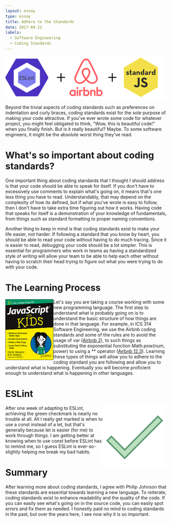 ```yaml
---
layout: essay
type: essay
title: Adhere to the Standards
date: 2017-09-21
labels:
  - Software Engineering
  - Coding Standards
---
```

<div style="text-align: center"><img src="/images/titlecard.png"></div>
<p>
Beyond the trivial aspects of coding standards such as preferences on indentation and curly braces, coding standards exist for the sole purpose of making your code attractive. If you've ever wrote some code for whatever project, you might feel obligated to think, "Wow, this is beautiful code!" when you finally finish. But is it really beautiful? Maybe. To some software engineers, it might be the absolute worst thing they've read.
</p>
<h1>What's so important about coding standards?</h1>
<p>
One important thing about coding standards that I thought I should address is that your code should be able to speak for itself. If you don't have to excessively use comments to explain what's going on, it means that's one less thing you have to read. Understandably, that may depend on the complexity of how its defined, but if what you've wrote is easy to follow, then I don't have to take extra time figuring out how it works. Having code that speaks for itself is a demonstration of your knowledge of fundamentals, from things such as standard formatting to proper naming conventions.
</p>
<p>
Another thing to keep in mind is that coding standards exist to make your life easier, not harder. If following a standard that you know by heart, you should be able to read your code without having to do much tracing. Since it is easier to read, debugging your code should be a lot simpler. This is essential for programmers who work in teams as having a standardized style of writing will allow your team to be able to help each other without having to scratch their head trying to figure out what you were trying to do with your code.
</p>
<h1>The Learning Process</h1>
<p>
<img src="/images/jsfordummies.png" style="float:left">
Let's say you are taking a course working with some new programming language. The first step to understand what is probably going on is to understand the basic structure of how things are done in that language. For example, in ICS 314 Software Engineering, we use the Airbnb coding standards and some of the rules are to avoid the usage of var (<a href="https://github.com/airbnb/javascript#references">Airbnb 2</a>), to such things as substituting the exponential function Math.pow(num, power) to using a ** operator (<a href="https://github.com/airbnb/javascript#es2016-properties--exponentiation-operator">Airbnb 12.3</a>). Learning these types of things will allow you to adhere to the coding standard you are following and allow you to understand what is happening. Eventually you will become proficient enough to understand what is happening in other languages.
</p>
<h1>ESLint</h1>
<p>
<img src="/images/greencheckmark.png" style="float:right">
After one week of adapting to ESLint, achieving the green checkmark is nearly no trouble at all. All I really get marked is when to use a const instead of a let, but that's generally because let is easier (for me) to work through things. I am getting better at knowing when to use const before ESLint has to remind me, so I guess ESLint is ever-so-slightly helping me break my bad habits.
</p>
<h1>Summary</h1>
<p>
After learning more about coding standards, I agree with Philip Johnson that these standards are essential towards learning a new language. To reiterate, coding standards exist to enhance readability and the quality of the code. If you can easily see what's going on in the source code, you can easily spot errors and fix them as needed. I honestly paid no mind to coding standards in the past, but over the years here, I see now why it is so important.
</p>
